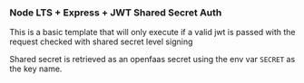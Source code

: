 ### Node LTS + Express + JWT Shared Secret Auth

This is a basic template that will only execute if a valid jwt is passed with the request checked with shared secret level signing

Shared secret is retrieved as an openfaas secret using the env var `SECRET` as the key name. 